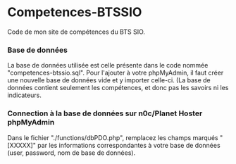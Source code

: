 # Competences-BTSSIO
Code de mon site de compétences du BTS SIO.

### Base de données
La base de données utilisée est celle présente dans le code nommée "competences-btssio.sql". Pour l'ajouter à votre phpMyAdmin, il faut créer une nouvelle base de données vide et y importer celle-ci.
(La base de données contient seulement les compétences, et donc pas les savoirs ni les indicateurs.

### Connection à la base de données sur n0c/Planet Hoster phpMyAdmin
Dans le fichier "./functions/dbPDO.php", remplacez les champs marqués "[XXXXX]" par les informations correspondantes à votre base de données (user, password, nom de base de données).
